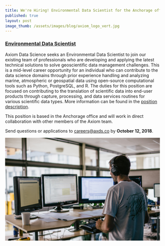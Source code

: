 ```yaml
---
title: We're Hiring! Environmental Data Scientist for the Anchorage office
published: true
layout: post
image_thumb: /assets/images/blog/axiom_logo_vert.jpg
---
```


<h3><a target='_blank' href='/assets/positions/Environmental Data Scientist_2018_ANC.pdf'>Environmental Data Scientist</a></h3>

Axiom Data Science seeks an Environmental Data Scientist to join our existing team of professionals who are developing and applying the latest technical solutions to solve geoscientific data management challenges. This is a mid-level career opportunity for an individual who can contribute to the data science domains through prior experience handling and analyzing marine, atmospheric or geospatial data using open-source computational tools such as Python, PostgreSQL, and R. The duties for this position are focused on contributing to the translation of scientific data into end-user products through capture, processing, and data services routines for various scientific data types. More information can be found in the <a href='/assets/positions/Environmental Data Scientist_2018_ANC.pdf'>position description</a>.

This position is based in the Anchorage office and will work in direct collaboration with other members of the Axiom team.

Send questions or applications to <a href="mailto:careers@axds.co">careers@axds.co</a> by <strong>October 12, 2018</strong>.
     
<img src="/assets/images/jobs/life1.jpg" class="img-responsive center-block"/>
